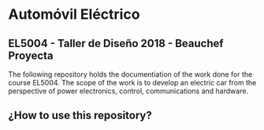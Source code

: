 # Automóvil Eléctrico

## EL5004 - Taller de Diseño 2018 - Beauchef Proyecta

The following repository holds the documentiation of the work done for the course EL5004. The scope of the work is to develop an electric car from the perspective of power electronics, control, communications and hardware.

## ¿How to use this repository?

